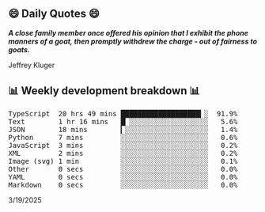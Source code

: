 ## 😄 Daily Quotes 😄

_**A close family member once offered his opinion that I exhibit the phone manners of a goat, then promptly withdrew the charge - out of fairness to goats.**_

Jeffrey Kluger



## 📊 Weekly development breakdown 📊

<pre>TypeScript  20 hrs 49 mins ███████████████████▎░  91.9%
Text        1 hr 16 mins   █▏░░░░░░░░░░░░░░░░░░░   5.6%
JSON        18 mins        ▎░░░░░░░░░░░░░░░░░░░░   1.4%
Python      7 mins         ░░░░░░░░░░░░░░░░░░░░░   0.6%
JavaScript  3 mins         ░░░░░░░░░░░░░░░░░░░░░   0.2%
XML         2 mins         ░░░░░░░░░░░░░░░░░░░░░   0.2%
Image (svg) 1 min          ░░░░░░░░░░░░░░░░░░░░░   0.1%
Other       0 secs         ░░░░░░░░░░░░░░░░░░░░░   0.0%
YAML        0 secs         ░░░░░░░░░░░░░░░░░░░░░   0.0%
Markdown    0 secs         ░░░░░░░░░░░░░░░░░░░░░   0.0%</pre>

3/19/2025